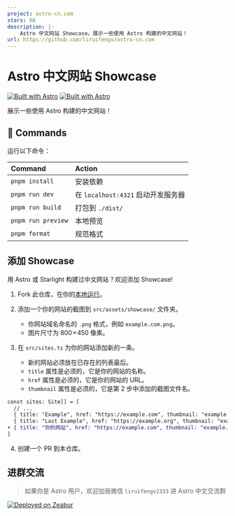 ```yaml
---
project: astro-cn.com
stars: 68
description: |-
    Astro 中文网站 Showcase。展示一些使用 Astro 构建的中文网站！
url: https://github.com/liruifengv/astro-cn.com
---
```


# Astro 中文网站 Showcase

[![Built with Astro](./public/v2/built-with-astro/small.svg)](https://astro.build)
[![Built with Astro](./public/v2/built-with-starlight/small.svg)](https://starlight.astro.build)

展示一些使用 Astro 构建的中文网站！

## 🧞 Commands

运行以下命令：

| Command                   | Action                                           |
| :------------------------ | :----------------------------------------------- |
| `pnpm install`             | 安装依赖                            |
| `pnpm run dev`             | 在 `localhost:4321` 启动开发服务器      |
| `pnpm run build`           | 打包到 `./dist/`          |
| `pnpm run preview`         | 本地预览     |
| `pnpm format`              | 规范格式     |

## 添加 Showcase

用 Astro 或 Starlight 构建过中文网站？欢迎添加 Showcase!

1. Fork 此仓库，在你的[本地运行](#-commands)。

2. 添加一个你的网站的截图到 `src/assets/showcase/` 文件夹。
    - 你网站域名命名的 `.png` 格式，例如 `example.com.png`。
    - 图片尺寸为 800 × 450 像素。

3. 在 `src/sites.ts` 为你的网站添加新的一条。
    - 新的网站必须放在已存在的列表最后。
    - `title` 属性是必须的，它是你的网站的名称。
    - `href` 属性是必须的，它是你的网站的 URL。
    - `thumbnail` 属性是必须的，它是第 2 步中添加的截图文件名。  

```diff
const sites: Site[] = [
  // ...
  { title: "Example", href: "https://example.com", thumbnail: "example.com.png" },
  { title: "Last Example", href: "https://example.org", thumbnail: "example.org.png" },
+ { title: "你的网站", href: "https://example.com", thumbnail: "example.com.png" },
]
```

4. 创建一个 PR 到本仓库。

## 进群交流

> 如果你是 Astro 用户，欢迎加我微信 `liruifengv2333` 进 Astro 中文交流群

[![Deployed on Zeabur](https://zeabur.com/deployed-on-zeabur-dark.svg)](https://zeabur.com?referralCode=liruifengv&utm_source=liruifengv&utm_campaign=oss)

